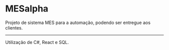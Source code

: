 # MESalpha
Projeto de sistema MES para a automação, podendo ser entregue aos clientes.

------------------------------------------------------------------------------------

Utilização de C#, React e SQL.